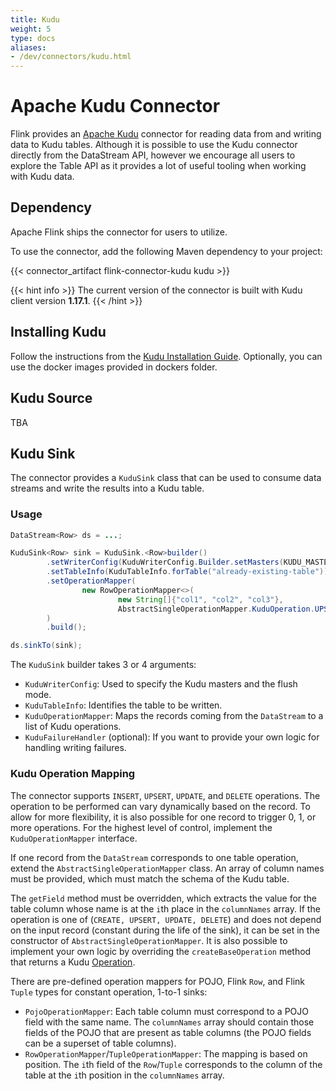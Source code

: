 ```yaml
---
title: Kudu
weight: 5
type: docs
aliases:
- /dev/connectors/kudu.html
---
```

<!--
Licensed to the Apache Software Foundation (ASF) under one
or more contributor license agreements.  See the NOTICE file
distributed with this work for additional information
regarding copyright ownership.  The ASF licenses this file
to you under the Apache License, Version 2.0 (the
"License"); you may not use this file except in compliance
with the License.  You may obtain a copy of the License at

  http://www.apache.org/licenses/LICENSE-2.0

Unless required by applicable law or agreed to in writing,
software distributed under the License is distributed on an
"AS IS" BASIS, WITHOUT WARRANTIES OR CONDITIONS OF ANY
KIND, either express or implied.  See the License for the
specific language governing permissions and limitations
under the License.
-->

# Apache Kudu Connector

Flink provides an [Apache Kudu](https://kudu.apache.org) connector for reading data from and writing data to Kudu tables.
Although it is possible to use the Kudu connector directly from the DataStream API, however we encourage all users to
explore the Table API as it provides a lot of useful tooling when working with Kudu data.

## Dependency

Apache Flink ships the connector for users to utilize.

To use the connector, add the following Maven dependency to your project:

{{< connector_artifact flink-connector-kudu kudu >}}

{{< hint info >}}
The current version of the connector is built with Kudu client version **1.17.1**.
{{< /hint >}}

## Installing Kudu

Follow the instructions from the [Kudu Installation Guide](https://kudu.apache.org/docs/installation.html).
Optionally, you can use the docker images provided in dockers folder.

## Kudu Source

TBA

## Kudu Sink

The connector provides a `KuduSink` class that can be used to consume data streams and write the results into a Kudu table.

### Usage

```java
DataStream<Row> ds = ...;

KuduSink<Row> sink = KuduSink.<Row>builder()
        .setWriterConfig(KuduWriterConfig.Builder.setMasters(KUDU_MASTERS).build())
        .setTableInfo(KuduTableInfo.forTable("already-existing-table"))
        .setOperationMapper(
                new RowOperationMapper<>(
                        new String[]{"col1", "col2", "col3"},
                        AbstractSingleOperationMapper.KuduOperation.UPSERT)
        )
        .build();

ds.sinkTo(sink);
```

The `KuduSink` builder takes 3 or 4 arguments:

* `KuduWriterConfig`: Used to specify the Kudu masters and the flush mode.
* `KuduTableInfo`: Identifies the table to be written.
* `KuduOperationMapper`: Maps the records coming from the `DataStream` to a list of Kudu operations. 
* `KuduFailureHandler` (optional): If you want to provide your own logic for handling writing failures.

### Kudu Operation Mapping

The connector supports `INSERT`, `UPSERT`, `UPDATE`, and `DELETE` operations.
The operation to be performed can vary dynamically based on the record.
To allow for more flexibility, it is also possible for one record to trigger 0, 1, or more operations.
For the highest level of control, implement the `KuduOperationMapper` interface.

If one record from the `DataStream` corresponds to one table operation, extend the `AbstractSingleOperationMapper` class.
An array of column names must be provided, which must match the schema of the Kudu table.

The `getField` method must be overridden, which extracts the value for the table column whose name is at the `i`th place
in the `columnNames` array. If the operation is one of (`CREATE, UPSERT, UPDATE, DELETE`) and does not depend on the
input record (constant during the life of the sink), it can be set in the constructor of `AbstractSingleOperationMapper`.
It is also possible to implement your own logic by overriding the `createBaseOperation` method that returns a
Kudu [Operation](https://kudu.apache.org/apidocs/org/apache/kudu/client/Operation.html).

There are pre-defined operation mappers for POJO, Flink `Row`, and Flink `Tuple` types for constant operation, 1-to-1 sinks:

* `PojoOperationMapper`: Each table column must correspond to a POJO field with the same name. The `columnNames` array 
  should contain those fields of the POJO that are present as table columns (the POJO fields can be a superset of table columns).
* `RowOperationMapper`/`TupleOperationMapper`: The mapping is based on position. The `i`th field of the `Row`/`Tuple`
  corresponds to the column of the table at the `i`th position in the `columnNames` array.

